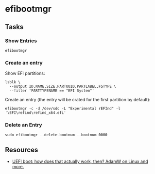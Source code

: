 # efibootmgr

## Tasks

### Show Entries

```shell
efibootmgr
```

### Create an entry

Show EFI partitions:

```shell
lsblk \
  --output ID,NAME,SIZE,PARTUUID,PARTLABEL,FSTYPE \
  --filter 'PARTTYPENAME == "EFI System"'
```

Create an entry (the entry will be crated for the first partition by default):

```shell
efibootmgr -c -d /dev/sdc -L "Experimental rEFInd" -l '\EFI\refind\refind_x64.efi'
```

### Delete an Entry

```shell
sudo efibootmgr --delete-bootnum --bootnum 0000
```

## Resources

* [UEFI boot: how does that actually work, then? AdamW on Linux and more.](https://www.happyassassin.net/posts/2014/01/25/uefi-boot-how-does-that-actually-work-then/)
